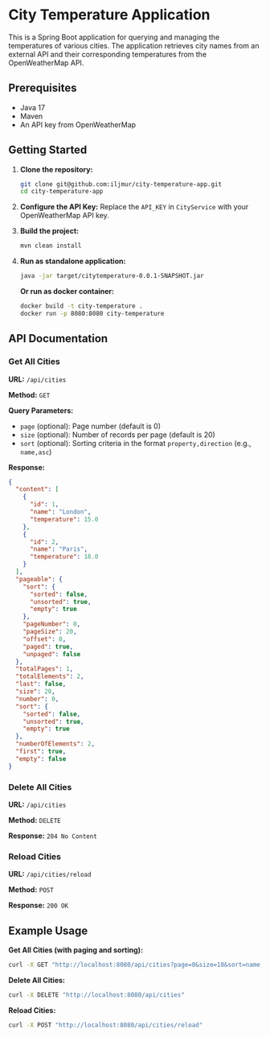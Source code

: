 # City Temperature Application

This is a Spring Boot application for querying and managing the temperatures of various cities. The application retrieves city names from an external API and their corresponding temperatures from the OpenWeatherMap API.

## Prerequisites

- Java 17
- Maven
- An API key from OpenWeatherMap

## Getting Started

1. **Clone the repository:**
	```bash
	git clone git@github.com:iljmur/city-temperature-app.git
	cd city-temperature-app
	```

2. **Configure the API Key:**
   Replace the `API_KEY` in `CityService` with your OpenWeatherMap API key.

3. **Build the project:**
	```bash
	mvn clean install
	```

4. **Run as standalone application:**
	```bash
	java -jar target/citytemperature-0.0.1-SNAPSHOT.jar
	```
   
   **Or run as docker container:**
	```bash
	docker build -t city-temperature .
	docker run -p 8080:8080 city-temperature
	```

## API Documentation

### Get All Cities

**URL:** `/api/cities`

**Method:** `GET`

**Query Parameters:**
- `page` (optional): Page number (default is 0)
- `size` (optional): Number of records per page (default is 20)
- `sort` (optional): Sorting criteria in the format `property,direction` (e.g., `name,asc`)

**Response:**
```json
{
  "content": [
    {
      "id": 1,
      "name": "London",
      "temperature": 15.0
    },
    {
      "id": 2,
      "name": "Paris",
      "temperature": 18.0
    }
  ],
  "pageable": {
    "sort": {
      "sorted": false,
      "unsorted": true,
      "empty": true
    },
    "pageNumber": 0,
    "pageSize": 20,
    "offset": 0,
    "paged": true,
    "unpaged": false
  },
  "totalPages": 1,
  "totalElements": 2,
  "last": false,
  "size": 20,
  "number": 0,
  "sort": {
    "sorted": false,
    "unsorted": true,
    "empty": true
  },
  "numberOfElements": 2,
  "first": true,
  "empty": false
}
```

### Delete All Cities

**URL:** `/api/cities`

**Method:** `DELETE`

**Response:** `204 No Content`

### Reload Cities

**URL:** `/api/cities/reload`

**Method:** `POST`

**Response:** `200 OK`


## Example Usage

**Get All Cities (with paging and sorting):**
```sh
curl -X GET "http://localhost:8080/api/cities?page=0&size=10&sort=name,asc"
```

**Delete All Cities:**
```sh
curl -X DELETE "http://localhost:8080/api/cities"
```

**Reload Cities:**
```sh
curl -X POST "http://localhost:8080/api/cities/reload"
```

